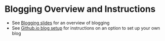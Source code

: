 # Blogging Overview and Instructions

* See [Blogging slides](Blogging.pdf) for an overview of blogging
* See [Github.io blog setup](github_blog_steps.md) for instructions on an option to set up your own blog
